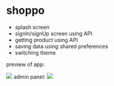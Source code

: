 # shoppo
- splash screen
- signIn/signUp screen using API
- getting product using API
- saving data using shared preferences 
- switching theme

preview of app:

![](https://github.com/kimia-kazemi/Online-Shopping-App-With-Flutter/blob/main/preview.gif)
admin panel:
![](https://github.com/kimia-kazemi/Online-Shopping-App-With-Flutter/blob/main/previwe2.gif)

